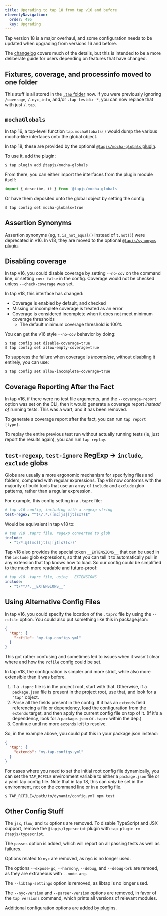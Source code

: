 ```yaml
---
title: Upgrading to tap 18 from tap v16 and before
eleventyNavigation:
  order: 495
  key: Upgrading
---
```


Tap version 18 is a major overhaul, and some configuration needs to be
updated when upgrading from versions 16 and before.

The [changelog](./changelog.md) covers much of the details, but
this is intended to be a more deliberate guide for users
depending on features that have changed.

## Fixtures, coverage, and processinfo moved to one folder

This stuff is all stored in the [`.tap`
folder](./dot-tap-folder.md) now. If you were previously ignoring
`/coverage`, `/.nyc_info`, and/or `.tap-testdir-*`, you can now
replace that with just `/.tap`.

## `mochaGlobals`

In tap 16, a top-level function `tap.mochaGlobals()` would dump
the various mocha-like interfaces onto the global object.

In tap 18, these are provided by the optional [`@tapjs/mocha-globals`
plugin](./plugins/mocha-globals.md).

To use it, add the plugin:

```
$ tap plugin add @tapjs/mocha-globals
```

From there, you can either import the interfaces from the plugin
module itself:

```js
import { describe, it } from '@tapjs/mocha-globals'
```

Or have them deposited onto the global object by setting the
config:

```
$ tap config set mocha-globals=true
```

## Assertion Synonyms

Assertion synonyms (eg, `t.is_not_equal()` instead of `t.not()`)
were deprecated in v16. In v18, they are moved to the optional
[`@tapjs/synonyms` plugin](./plugins/synonyms.md).

## Disabling coverage

In tap v16, you could disable coverage by setting `--no-cov` on
the command line, or setting `cov: false` in the config. Coverage
would not be checked unless `--check-coverage` was set.

In tap v18, this interface has changed:

- Coverage is enabled by default, and checked
- Missing or incomplete coverage is treated as an error
- Coverage is considered incomplete when it does not meet minimum coverage thresholds
  - The default minimum coverage threshold is 100%

You can get the v16 style `--no-cov` behavior by doing:

```
$ tap config set disable-coverage=true
$ tap config set allow-empty-coverage=true
```

To suppress the failure when coverage is _incomplete_, without
disabling it entirely, you can use:

```
$ tap config set allow-incomplete-coverage=true
```

## Coverage Reporting After the Fact

In tap v16, if there were no test file arguments, and the
`--coverage-report` option was set on the CLI, then it would
generate a coverage report _instead of_ running tests. This was a
wart, and it has been removed.

To generate a coverage report after the fact, you can run `tap
report [type]`.

To replay the entire previous test run without actually running
tests (ie, just report the results again), you can run `tap replay`.

## `test-regexp`, `test-ignore` RegExp -> `include`, `exclude` globs

Globs are usually a more ergonomic mechanism for specifying files
and folders, compared with regular expressions. Tap v18 now
conforms with the majority of build tools that use an array of
`include` and `exclude` glob patterns, rather than a regular
expression.

For example, this config setting in a `.taprc` file:

```yaml
# tap v16 config, including with a regexp string
test-regex: "^t\/.*.([mc]js|[jt]sx?)$"
```

Would be equivalent in tap v18 to:

```yaml
# tap v18 .taprc file, regexp converted to glob
include:
  - "t/*.@([mc][jt]s|[jt]s?(x))"
```

Tap v18 also provides the special token `__EXTENSIONS__` that can
be used in the `include` glob expressions, so that you can tell
it to automatically pull in any extension that tap knows how to
load. So our config could be simplified to the much more readable
and future-proof:

```yaml
# tap v18 .taprc file, using __EXTENSIONS__
include:
  - "t/**/*.__EXTENSIONS__"
```

## Using Alternative Config Files

In tap v16, you could specify the location of the `.taprc` file
by using the `--rcfile` option. You could also put something like
this in package.json:

```json
{
  "tap": {
    "rcfile": "my-tap-configs.yml"
  }
}
```

This got rather confusing and sometimes led to issues when it
wasn't clear where and how the `rcfile` config could be set.

In tap v18, the configuration is simpler and more strict, while
also more extensible than it was before.

1. If a `.taprc` file is in the project root, start with that.
   Otherwise, if a `package.json` file is present in the project
   root, use that, and look for a `"tap"` object.
2. Parse all the fields present in the config. If it has an
   `extends` field referencing a file or dependency, load the
   configuration from the `extends` target, and then apply the
   current config file on top of it. (If it's a dependency, look
   for a `package.json` or `.taprc` within the dep.)
3. Continue until no more `extends` left to resolve.

So, in the example above, you could put this in your package.json
instead:

```json
{
  "tap": {
    "extends": "my-tap-configs.yml"
  }
}
```

For cases where you need to set the initial root config file
dynamically, you can set the `TAP_RCFILE` environment variable to
either a `package.json` file or a yaml tap config file. Note that
in tap 18, this can _only_ be set in the environment, not on the
command line or in a config file.

```
$ TAP_RCFILE=/path/to/dynamic/config.yml npm test
```

## Other Config Stuff

The `jsx`, `flow`, and `ts` options are removed. To disable
TypeScript and JSX support, remove the `@tapjs/typescript`
plugin with `tap plugin rm @tapjs/typescript`.

The `passes` option is added, which will report on all passing
tests as well as failures.

Options related to `nyc` are removed, as nyc is no longer
used.

The options `--expose-gc`, `--harmony`, `--debug`, and
`--debug-brk` are remoed, as they are extraneous with
`--node-arg`.

The `--libtap-settings` option is removed, as libtap is no longer
used.

The `--nyc-version` and `--parser-version` options are removed,
in favor of the `tap versions` command, which prints all versions
of relevant modules.

Additional configuration options are added by plugins.
